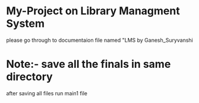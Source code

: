 # My-Project on Library Managment System
please go through to documentaion file named "LMS by Ganesh_Suryvanshi 
# Note:- save all the finals in same directory
after saving all files run main1 file

